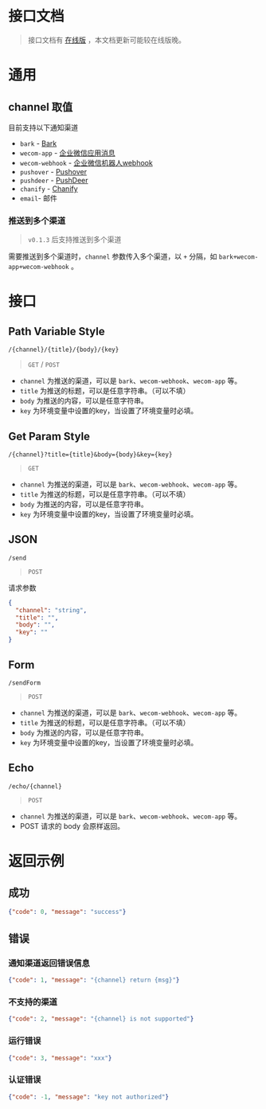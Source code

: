 <h1>接口文档</h1>

> 接口文档有 [在线版](https://service-epwdrzxg-1255787947.gz.apigw.tencentcs.com/release/docs) ，本文档更新可能较在线版晚。

# 通用

## channel 取值

目前支持以下通知渠道

- `bark` - [Bark](https://github.com/Finb/Bark)
- `wecom-app` - [企业微信应用消息](https://developer.work.weixin.qq.com/document/path/90236)
- `wecom-webhook` - [企业微信机器人webhook](https://developer.work.weixin.qq.com/document/path/91770)
- `pushover` - [Pushover](https://pushover.net/api)
- `pushdeer` - [PushDeer](http://pushdeer.com)
- `chanify` - [Chanify](https://github.com/chanify/chanify)
- `email`- 邮件

### <div id="multi-channel">推送到多个渠道</div>

> `v0.1.3` 后支持推送到多个渠道

需要推送到多个渠道时，`channel` 参数传入多个渠道，以 `+` 分隔，如 `bark+wecom-app+wecom-webhook` 。

# 接口

## Path Variable Style
`/{channel}/{title}/{body}/{key}`

>  `GET` / `POST`

- `channel` 为推送的渠道，可以是 `bark`、`wecom-webhook`、`wecom-app` 等。
- `title` 为推送的标题，可以是任意字符串。（可以不填）
- `body` 为推送的内容，可以是任意字符串。
- `key` 为环境变量中设置的key，当设置了环境变量时必填。

## Get Param Style

`/{channel}?title={title}&body={body}&key={key}`

> `GET`

- `channel` 为推送的渠道，可以是 `bark`、`wecom-webhook`、`wecom-app` 等。
- `title` 为推送的标题，可以是任意字符串。（可以不填）
- `body` 为推送的内容，可以是任意字符串。
- `key` 为环境变量中设置的key，当设置了环境变量时必填。

## JSON

`/send`

> `POST`

请求参数

```json
{
  "channel": "string",
  "title": "",
  "body": "",
  "key": ""
}
```

## Form

`/sendForm`

> `POST`

- `channel` 为推送的渠道，可以是 `bark`、`wecom-webhook`、`wecom-app` 等。
- `title` 为推送的标题，可以是任意字符串。（可以不填）
- `body` 为推送的内容，可以是任意字符串。
- `key` 为环境变量中设置的key，当设置了环境变量时必填。

## Echo

`/echo/{channel}`

> `POST`

- `channel` 为推送的渠道，可以是 `bark`、`wecom-webhook`、`wecom-app` 等。
- POST 请求的 body 会原样返回。

# 返回示例

## 成功
```json
{"code": 0, "message": "success"}
```

## 错误

### 通知渠道返回错误信息

```json
{"code": 1, "message": "{channel} return {msg}"}
```

### 不支持的渠道

```json
{"code": 2, "message": "{channel} is not supported"}
```

### 运行错误

```json
{"code": 3, "message": "xxx"}
```

### 认证错误

```json
{"code": -1, "message": "key not authorized"}
```
